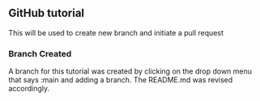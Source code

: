 ## GitHub tutorial

This will be used to create new branch and initiate a pull request

### Branch Created

A branch for this tutorial was created by clicking on the drop down menu that says :main and adding a branch. 
The README.md was revised accordingly. 
